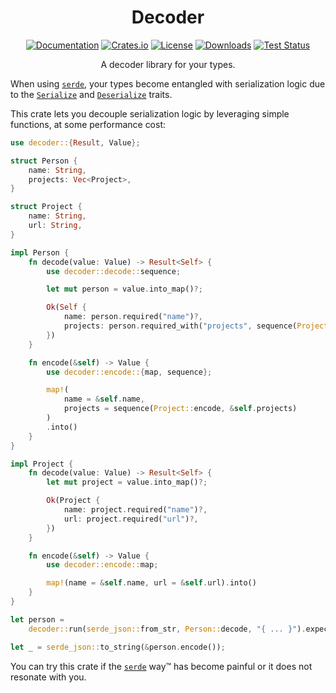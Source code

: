<div align="center">

# Decoder

[![Documentation](https://docs.rs/decoder/badge.svg)](https://docs.rs/decoder)
[![Crates.io](https://img.shields.io/crates/v/decoder.svg)](https://crates.io/crates/decoder)
[![License](https://img.shields.io/crates/l/decoder.svg)](https://github.com/hecrj/decoder/blob/master/LICENSE)
[![Downloads](https://img.shields.io/crates/d/decoder.svg)](https://crates.io/crates/decoder)
[![Test Status](https://img.shields.io/github/actions/workflow/status/hecrj/decoder/test.yml?branch=master&event=push&label=test)](https://github.com/hecrj/decoder/actions)

A decoder library for your types.
</div>

When using [`serde`], your types become entangled with serialization logic due to the [`Serialize`] and [`Deserialize`] traits.

This crate lets you decouple serialization logic by leveraging simple functions, at some performance cost:

```rust
use decoder::{Result, Value};

struct Person {
    name: String,
    projects: Vec<Project>,
}

struct Project {
    name: String,
    url: String,
}

impl Person {
    fn decode(value: Value) -> Result<Self> {
        use decoder::decode::sequence;

        let mut person = value.into_map()?;

        Ok(Self {
            name: person.required("name")?,
            projects: person.required_with("projects", sequence(Project::decode))?,
        })
    }

    fn encode(&self) -> Value {
        use decoder::encode::{map, sequence};

        map!(
            name = &self.name,
            projects = sequence(Project::encode, &self.projects)
        )
        .into()
    }
}

impl Project {
    fn decode(value: Value) -> Result<Self> {
        let mut project = value.into_map()?;

        Ok(Project {
            name: project.required("name")?,
            url: project.required("url")?,
        })
    }

    fn encode(&self) -> Value {
        use decoder::encode::map;

        map!(name = &self.name, url = &self.url).into()
    }
}

let person =
    decoder::run(serde_json::from_str, Person::decode, "{ ... }").expect("Decode person");

let _ = serde_json::to_string(&person.encode());
```

You can try this crate if the [`serde`] way™ has become painful or it does not resonate with you.

[`serde`]: https://serde.rs
[`Serialize`]: https://docs.rs/serde/latest/serde/trait.Serialize.html
[`Deserialize`]: https://docs.rs/serde/latest/serde/trait.Deserialize.html
